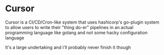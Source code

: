 # Cursor

Cursor is a CI/CD/Cron-like system that uses hashicorp's go-plugin system to allow users to write their "thing do-er" pipelines in an actual programming language like golang and not some hacky configuration language

It's a large undertaking and i'll probably never finish it though

